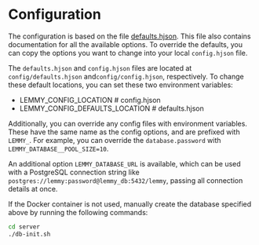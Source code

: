 # Configuration

The configuration is based on the file [defaults.hjson](https://yerbamate.dev/LemmyNet/lemmy/src/branch/main/config/defaults.hjson). This file also contains documentation for all the available options. To override the defaults, you can copy the options you want to change into your local `config.hjson` file.

The `defaults.hjson` and `config.hjson` files are located at `config/defaults.hjson` and`config/config.hjson`, respectively. To change these default locations, you can set these two environment variables:

- LEMMY_CONFIG_LOCATION # config.hjson
- LEMMY_CONFIG_DEFAULTS_LOCATION # defaults.hjson

Additionally, you can override any config files with environment variables. These have the same name as the config options, and are prefixed with `LEMMY_`. For example, you can override the `database.password` with `LEMMY_DATABASE__POOL_SIZE=10`.

An additional option `LEMMY_DATABASE_URL` is available, which can be used with a PostgreSQL connection string like `postgres://lemmy:password@lemmy_db:5432/lemmy`, passing all connection details at once.

If the Docker container is not used, manually create the database specified above by running the following commands:

```bash
cd server
./db-init.sh
```
